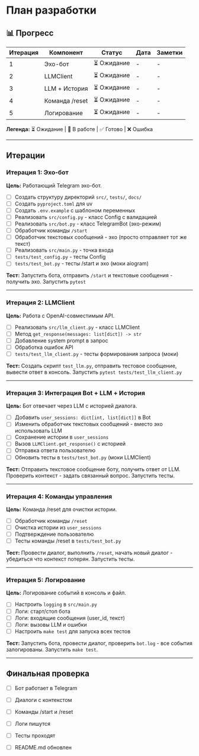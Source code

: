 # План разработки

## 📊 Прогресс

| Итерация | Компонент | Статус | Дата | Заметки |
|----------|-----------|--------|------|---------|
| 1 | Эхо-бот | ⏳ Ожидание | - | - |
| 2 | LLMClient | ⏳ Ожидание | - | - |
| 3 | LLM + История | ⏳ Ожидание | - | - |
| 4 | Команда /reset | ⏳ Ожидание | - | - |
| 5 | Логирование | ⏳ Ожидание | - | - |

**Легенда:** ⏳ Ожидание | 🔄 В работе | ✅ Готово | ❌ Ошибка

---

## Итерации

### Итерация 1: Эхо-бот

**Цель:** Работающий Telegram эхо-бот.

- [ ] Создать структуру директорий `src/`, `tests/`, `docs/`
- [ ] Создать `pyproject.toml` для uv
- [ ] Создать `.env.example` с шаблоном переменных
- [ ] Реализовать `src/config.py` - класс Config с валидацией
- [ ] Реализовать `src/bot.py` - класс TelegramBot (эхо-режим)
- [ ] Обработчик команды `/start`
- [ ] Обработчик текстовых сообщений - эхо (просто отправляет тот же текст)
- [ ] Реализовать `src/main.py` - точка входа
- [ ] `tests/test_config.py` - тесты Config
- [ ] `tests/test_bot.py` - тесты /start и эхо (моки aiogram)

**Тест:** Запустить бота, отправить `/start` и текстовые сообщения - получить эхо. Запустить `pytest`

---

### Итерация 2: LLMClient

**Цель:** Работа с OpenAI-совместимым API.

- [ ] Реализовать `src/llm_client.py` - класс LLMClient
- [ ] Метод `get_response(messages: list[dict]) -> str`
- [ ] Добавление system prompt в запрос
- [ ] Обработка ошибок API
- [ ] `tests/test_llm_client.py` - тесты формирования запроса (моки)

**Тест:** Создать скрипт `test_llm.py`, отправить тестовое сообщение, вывести ответ в консоль. Запустить `pytest tests/test_llm_client.py`

---

### Итерация 3: Интеграция Bot + LLM + История

**Цель:** Бот отвечает через LLM с историей диалога.

- [ ] Добавить `user_sessions: dict[int, list[dict]]` в Bot
- [ ] Изменить обработчик текстовых сообщений - вместо эхо использовать LLM
- [ ] Сохранение истории в `user_sessions`
- [ ] Вызов `LLMClient.get_response()` с историей
- [ ] Отправка ответа пользователю
- [ ] Обновить тесты в `tests/test_bot.py` (моки LLMClient)

**Тест:** Отправить текстовое сообщение боту, получить ответ от LLM. Проверить контекст - задать связанный вопрос. Запустить тесты.

---

### Итерация 4: Команды управления

**Цель:** Команда /reset для очистки истории.

- [ ] Обработчик команды `/reset`
- [ ] Очистка истории из `user_sessions`
- [ ] Подтверждение пользователю
- [ ] Тесты команды /reset в `tests/test_bot.py`

**Тест:** Провести диалог, выполнить `/reset`, начать новый диалог - убедиться что контекст потерян. Запустить тесты.

---

### Итерация 5: Логирование

**Цель:** Логирование событий в консоль и файл.

- [ ] Настроить `logging` в `src/main.py`
- [ ] Логи: старт/стоп бота
- [ ] Логи: входящие сообщения (user_id, текст)
- [ ] Логи: вызовы LLM и ошибки
- [ ] Настроить `make test` для запуска всех тестов

**Тест:** Запустить бота, провести диалог, проверить `bot.log` - все события залогированы. Запустить `make test`.

---

## Финальная проверка

- [ ] Бот работает в Telegram
- [ ] Диалоги с контекстом
- [ ] Команды /start и /reset
- [ ] Логи пишутся
- [ ] Тесты проходят
- [ ] README.md обновлен


